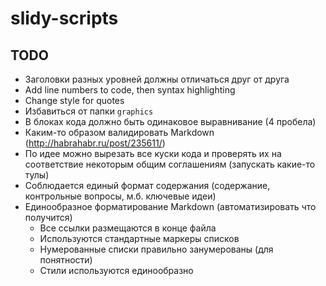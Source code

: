 # slidy-scripts

## TODO

 - Заголовки разных уровней должны отличаться друг от друга
 - Add line numbers to code, then syntax highlighting
 - Change style for quotes
 - Избавиться от папки `graphics`
 - В блоках кода должно быть одинаковое выравнивание (4 пробела)
 - Каким-то образом валидировать Markdown (<http://habrahabr.ru/post/235611/>)
 - По идее можно вырезать все куски кода и проверять их на соответствие некоторым общим соглашениям (запускать какие-то тулы)
 - Соблюдается единый формат содержания (содержание, контрольные вопросы, м.б. ключевые идеи)
 - Единообразное форматирование Markdown (автоматизировать что получится)
   - Все ссылки размещаются в конце файла
   - Используются стандартные маркеры списков
   - Нумерованные списки правильно занумерованы (для понятности)
   - Стили используются единообразно
